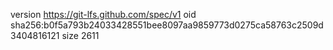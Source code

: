 version https://git-lfs.github.com/spec/v1
oid sha256:b0f5a793b24033428551bee8097aa9859773d0275ca58763c2509d3404816121
size 2611
